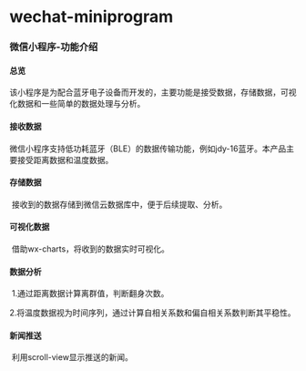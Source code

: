 # wechat-miniprogram
### 微信小程序-功能介绍

#### 总览

​		该小程序是为配合蓝牙电子设备而开发的，主要功能是接受数据，存储数据，可视化数据和一些简单的数据处理与分析。

#### 接收数据

​		微信小程序支持低功耗蓝牙（BLE）的数据传输功能，例如jdy-16蓝牙。本产品主要接受距离数据和温度数据。

#### 存储数据

​		接收到的数据存储到微信云数据库中，便于后续提取、分析。

#### 可视化数据

​		借助wx-charts，将收到的数据实时可视化。

#### 数据分析

​		1.通过距离数据计算离群值，判断翻身次数。

​		2.将温度数据视为时间序列，通过计算自相关系数和偏自相关系数判断其平稳性。

#### 新闻推送

​		利用scroll-view显示推送的新闻。
